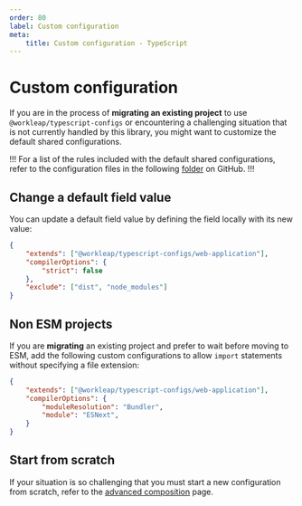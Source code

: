 ```yaml
---
order: 80
label: Custom configuration
meta:
    title: Custom configuration - TypeScript
---
```


# Custom configuration

If you are in the process of **migrating an existing project** to use `@workleap/typescript-configs` or encountering a challenging situation that is not currently handled by this library, you might want to customize the default shared configurations.

!!!
For a list of the rules included with the default shared configurations, refer to the configuration files in the following [folder](https://github.com/gsoft-inc/wl-web-configs/tree/main/packages/typescript-configs) on GitHub.
!!!

## Change a default field value

You can update a default field value by defining the field locally with its new value:

```json !#3-5 tsconfig.json
{
    "extends": ["@workleap/typescript-configs/web-application"],
    "compilerOptions": {
        "strict": false
    },
    "exclude": ["dist", "node_modules"]
}
```

## Non ESM projects

If you are **migrating** an existing project and prefer to wait before moving to ESM, add the following custom configurations to allow `import` statements without specifying a file extension:

```json !#3-6 tsconfig.json
{
    "extends": ["@workleap/typescript-configs/web-application"],
    "compilerOptions": {
        "moduleResolution": "Bundler",
        "module": "ESNext",
    }
}
```

## Start from scratch

If your situation is so challenging that you must start a new configuration from scratch, refer to the [advanced composition](advanced-composition.md) page.
